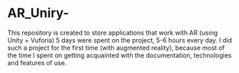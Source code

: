 # AR_Uniry-
This repository is created to store applications that work with AR (using Unity + Vuforia)
5 days were spent on the project, 5-6 hours every day. I did such a project for the first time (with augmented reality), because most of the time I spent on getting acquainted with the documentation, technologies and features of use.
